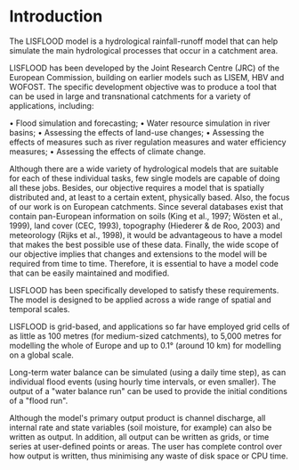 # Introduction

The LISFLOOD model is a hydrological rainfall-runoff model that can help simulate the main hydrological processes that occur in a catchment area. 


LISFLOOD has been developed by the Joint Research Centre (JRC) of the European Commission, building on earlier models such as LISEM, HBV and WOFOST. The specific development objective was to produce a tool that can be used in large and transnational catchments for a variety of applications, including:

•	Flood simulation and forecasting;
•	Water resource simulation in river basins;
•	Assessing the effects of land-use changes;
•	Assessing the effects of measures such as river regulation measures and water efficiency measures;
•	Assessing the effects of climate change.


Although there are a wide variety of hydrological models that are suitable for each of these individual tasks, few single models are capable of doing all these jobs. Besides, our objective requires a model that is spatially distributed and, at least to a certain extent, physically based. Also, the focus of our work is on European catchments. Since several databases exist that contain pan-European information on soils (King et al., 1997; Wösten et al., 1999), land cover (CEC, 1993), topography (Hiederer & de Roo, 2003) and meteorology (Rijks et al., 1998), it would be advantageous to have a model that makes the best possible use of these data. Finally, the wide scope of our objective implies that changes and extensions to the model will be required from time to time. Therefore, it is essential to have a model code that can be easily maintained and modified.


LISFLOOD has been specifically developed to satisfy these requirements. The model is designed to be applied across a wide range of spatial and temporal scales. 


LISFLOOD is grid-based, and applications so far have employed grid cells of as little as 100 metres (for medium-sized catchments), to 5,000 metres for modelling the whole of Europe and up to 0.1° (around 10 km) for modelling on a global scale. 


Long-term water balance can be simulated (using a daily time step), as can individual flood events (using hourly time intervals, or even smaller). The output of a "water balance run" can be used to provide the initial conditions of a "flood run". 

Although the model's primary output product is channel discharge, all internal rate and state variables (soil moisture, for example) can also be written as output. In addition, all output can be written as grids, or time series at user-defined points or areas. The user has complete control over how output is written, thus minimising any waste of disk space or CPU time.
